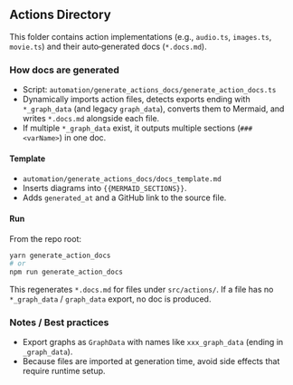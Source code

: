## Actions Directory

This folder contains action implementations (e.g., `audio.ts`, `images.ts`, `movie.ts`) and their auto‑generated docs (`*.docs.md`).

### How docs are generated

- Script: `automation/generate_actions_docs/generate_action_docs.ts`
- Dynamically imports action files, detects exports ending with `*_graph_data` (and legacy `graph_data`), converts them to Mermaid, and writes `*.docs.md` alongside each file.
- If multiple `*_graph_data` exist, it outputs multiple sections (`### <varName>`) in one doc.

#### Template

- `automation/generate_actions_docs/docs_template.md`
- Inserts diagrams into `{{MERMAID_SECTIONS}}`.
- Adds `generated_at` and a GitHub link to the source file.

#### Run

From the repo root:

```bash
yarn generate_action_docs
# or
npm run generate_action_docs
```

This regenerates `*.docs.md` for files under `src/actions/`. If a file has no `*_graph_data` / `graph_data` export, no doc is produced.

### Notes / Best practices

- Export graphs as `GraphData` with names like `xxx_graph_data` (ending in `_graph_data`).
- Because files are imported at generation time, avoid side effects that require runtime setup.


